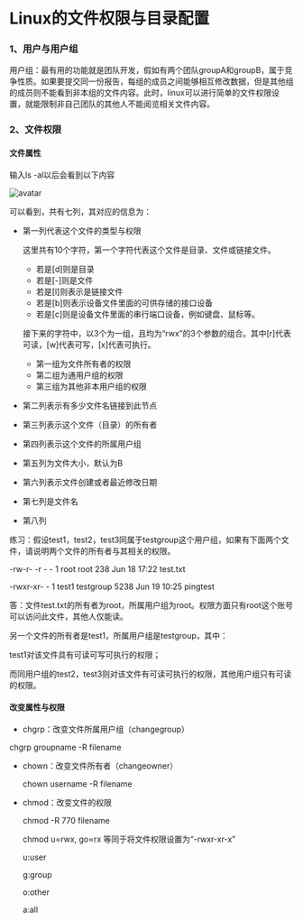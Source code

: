# Linux的文件权限与目录配置

### 1、用户与用户组

用户组：最有用的功能就是团队开发，假如有两个团队groupA和groupB，属于竞争性质。如果要提交同一份报告，每组的成员之间能够相互修改数据，但是其他组的成员则不能看到非本组的文件内容。此时，linux可以进行简单的文件权限设置，就能限制非自己团队的其他人不能阅览相关文件内容。

### 2、文件权限

#### 文件属性

输入ls -al以后会看到以下内容

![avatar](https://github.com/dutertk/Images/blob/master/IMG_2012.jpg?raw=true)

可以看到，共有七列，其对应的信息为：

- 第一列代表这个文件的类型与权限

  这里共有10个字符，第一个字符代表这个文件是目录、文件或链接文件。

  - 若是[d]则是目录
  - 若是[-]则是文件
  - 若是[l]则表示是链接文件
  - 若是[b]则表示设备文件里面的可供存储的接口设备
  - 若是[c]则是设备文件里面的串行端口设备，例如键盘、鼠标等。

  接下来的字符中，以3个为一组，且均为“rwx”的3个参数的组合。其中[r]代表可读，[w]代表可写，[x]代表可执行。

  - 第一组为文件所有者的权限
  - 第二组为通用户组的权限
  - 第三组为其他非本用户组的权限

- 第二列表示有多少文件名链接到此节点


- 第三列表示这个文件（目录）的所有者
- 第四列表示这个文件的所属用户组
- 第五列为文件大小，默认为B
- 第六列表示文件创建或者最近修改日期
- 第七列是文件名
- 第八列

练习：假设test1，test2，test3同属于testgroup这个用户组，如果有下面两个文件，请说明两个文件的所有者与其相关的权限。

-rw-r- -r - -	1	root	root		238		Jun 18 17:22 		test.txt

-rwxr-xr- -	1	test1	testgroup	5238	Jun 19 10:25		pingtest

答：文件test.txt的所有者为root，所属用户组为root。权限方面只有root这个账号可以访问此文件，其他人仅能读。

另一个文件的所有者是test1，所属用户组是testgroup，其中：

test1对该文件具有可读可写可执行的权限；

而同用户组的test2，test3则对该文件有可读可执行的权限，其他用户组只有可读的权限。

#### 改变属性与权限

- chgrp：改变文件所属用户组（changegroup）

chgrp groupname -R filename

- chown：改变文件所有者（changeowner）

  chown username -R filename

- chmod：改变文件的权限

  chmod -R 770 filename

  chmod u=rwx, go=rx 等同于将文件权限设置为“-rwxr-xr-x”

  u:user

  g:group

  o:other

  a:all 

